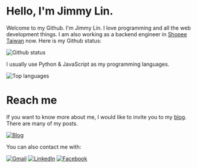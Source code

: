 # Hello, I'm Jimmy Lin.

Welcome to my Github. I'm Jimmy Lin. I love programming and all the web development things. I am also working as a backend engineer in [Shopee Taiwan](https://shopee.tw/) now. Here is my Github status:

![Github status](https://github-readme-stats.vercel.app/api?username=j3ygithub&count_private=true&show_icons=true&hide_title=true&icon_color=505050)

I usually use Python & JavaScript as my programming languages.

![Top languages](https://github-readme-stats.vercel.app/api/top-langs?username=j3ygithub&layout=compact&title_color=404040)

# Reach me

If you want to know more about me, I would like to invite you to my [blog](https://www.jimmylin.org). There are many of my posts.

[![Blog](https://github.com/j3ygithub/j3y/blob/main/.docs/images/index.png)](https://www.jimmylin.org)

You can also contact me with:

[![Gmail](https://img.shields.io/badge/Gmail-D14836?style=for-the-badge&logo=gmail&logoColor=white)](mailto:admin@cloudhadoop.com)
[![LinkedIn](https://img.shields.io/badge/linkedin-%230077B5.svg?style=for-the-badge&logo=linkedin&logoColor=white)](https://www.linkedin.com/in/jimmy-lin-5779a61b5/)
[![Facebook](https://img.shields.io/badge/Facebook-%231877F2.svg?style=for-the-badge&logo=Facebook&logoColor=white)](https://www.facebook.com/j3y.fb)
